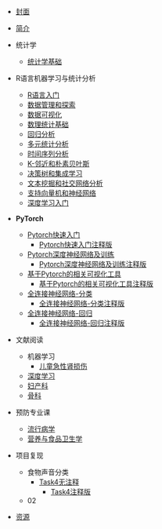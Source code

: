 <!-- docs/_sidebar.md -->

* [封面](/)
* [简介](guide)

* 统计学
  * [统计学基础](01统计学/)

* R语言机器学习与统计分析
  * [R语言入门](02R语言机器学习与统计分析\01第一章_R语言入门/)
  * [数据管理和探索](02R语言机器学习与统计分析\02第二章_数据管理和探索/)
  * [数据可视化](02R语言机器学习与统计分析\03第三章_数据可视化/)
  * [数理统计基础](02R语言机器学习与统计分析\04第四章_数理统计基础/)
  * [回归分析](02R语言机器学习与统计分析\05第五章_回归分析/)
  * [多元统计分析](02R语言机器学习与统计分析\06第六章_多元统计分析/)
  * [时间序列分析](02R语言机器学习与统计分析\07第七章_时间序列分析/)
  * [K-邻近和朴素贝叶斯](02R语言机器学习与统计分析\08第八章_K-邻近和朴素贝叶斯/)
  * [决策树和集成学习](02R语言机器学习与统计分析\09第九章_决策树和集成学习/)
  * [文本挖掘和社交网络分析](02R语言机器学习与统计分析\10第十章_文本挖掘和社交网络分析/)
  * [支持向量机和神经网络](02R语言机器学习与统计分析\11第十一章_支持向量机和神经网络/)
  * [深度学习入门](02R语言机器学习与统计分析\12第十二章_深度学习入门/)


* **PyTorch**
  * [Pytorch快速入门](03PyTorch深度学习入门与实战\02Pytorch快速入门/)
      * [Pytorch快速入门注释版](03PyTorch深度学习入门与实战\02Pytorch快速入门\添加注释/)
  * [Pytorch深度神经网络及训练](03PyTorch深度学习入门与实战\03Pytorch深度神经网络及训练/)
    * [Pytorch深度神经网络及训练注释版](03PyTorch深度学习入门与实战\03Pytorch深度神经网络及训练\添加注释/)
  * [基于Pytorch的相关可视化工具](03PyTorch深度学习入门与实战\04基于Pytorch的相关可视化工具/)
    * [基于Pytorch的相关可视化工具注释版](03PyTorch深度学习入门与实战\04基于Pytorch的相关可视化工具\添加注释/)
  * [全连接神经网络-分类](03PyTorch深度学习入门与实战\05全连接神经网络_分类/)
    * [全连接神经网络-分类注释版](03PyTorch深度学习入门与实战\05全连接神经网络_分类\添加注释/)
  * [全连接神经网络-回归](03PyTorch深度学习入门与实战\05全连接神经网络_回归/)
    * [全连接神经网络-回归注释版](03PyTorch深度学习入门与实战\05全连接神经网络_回归\添加注释/)

* 文献阅读
  * 机器学习
    * [儿童急性肾损伤](04文献阅读\机器学习\01儿童急性肾损伤/)
  * [深度学习](04\深度学习/)
  * [妇产科](04\妇产科/)
  * [骨科](04\骨科/)

* 预防专业课
  * [流行病学](05预防专业课\流行病学/)
  * [营养与食品卫生学]()

* 项目复现
  * 食物声音分类
    * [Task4无注释](06项目复现\01食物声音分类\01Task4/)
      * [Task4注释版](06项目复现\01食物声音分类\01Task4\添加注释/)
  * 02


* [资源](99/README.md)

